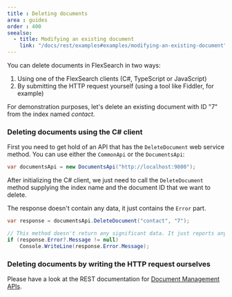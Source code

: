 ```yaml
---
title : Deleting documents
area : guides
order : 400
seealso:
  - title: Modifying an existing document
    link: "/docs/rest/examples#examples/modifying-an-existing-document"
---
```

You can delete documents in FlexSearch in two ways:

1. Using one of the FlexSearch clients (C#, TypeScript or JavaScript)
2. By submitting the HTTP request yourself (using a tool like Fiddler, for example)

For demonstration purposes, let's delete an existing document with ID "7" from the index named *contact*.

### Deleting documents using the C# client

First you need to get hold of an API that has the `DeleteDocument` web service method. You can use either the `CommonApi` or the `DocumentsApi`:

```csharp
var documentsApi = new DocumentsApi("http://localhost:9800");
```

After initializing the C# client, we just need to call the `DeleteDocument` method supplying the index name and the document ID that we want to delete.

The response doesn't contain any data, it just contains the `Error` part.

```csharp
var response = documentsApi.DeleteDocument("contact", "7");

// This method doesn't return any significant data. It just reports any errors.
if (response.Error?.Message != null)
    Console.WriteLine(response.Error.Message);
```

### Deleting documents by writing the HTTP request ourselves

Please have a look at the REST documentation for [Document Management APIs].

[Document Management APIs]: /docs/rest/examples#examples/modifying-an-existing-document
